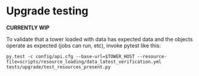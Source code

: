 # Upgrade testing
**CURRENTLY WIP**

To validate that a tower loaded with data has expected data and the objects operate as expected (jobs can run, etc),
invoke pytest like this:

```
py.test -c config/api.cfg --base-url=$TOWER_HOST --resource-file=scripts/resource_loading/data_latest_verification.yml tests/upgrade/test_resources_present.py
```
